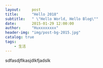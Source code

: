 ```yaml
---
layout:     post
title:      "Hello 2018"
subtitle:   " \"Hello World, Hello Blog\""
date:       2015-01-29 12:00:00
author:     "Huxxxxxxxx"
header-img: "img/post-bg-2015.jpg"
catalog: true
tags:
    - 生活
---
```

sdfasdjflkasjdlkfjadslk


